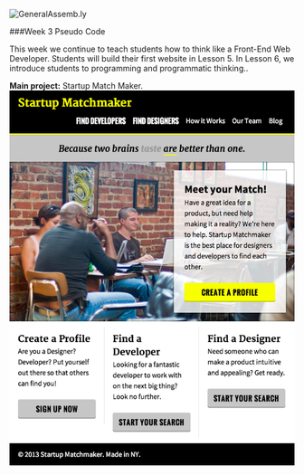 ![GeneralAssemb.ly](https://github.com/generalassembly/ga-ruby-on-rails-for-devs/raw/master/images/ga.png "GeneralAssemb.ly")

###Week 3 Pseudo Code

This week we continue to teach students how to think like a Front-End Web Developer.
Students will build their first website in Lesson 5.  In Lesson 6, we introduce students to programming and programmatic thinking.. 

__Main project:__ Startup Match Maker.
![](05_lab/starter_code/startup_matchmaker/StartupMatchmaker.png)

